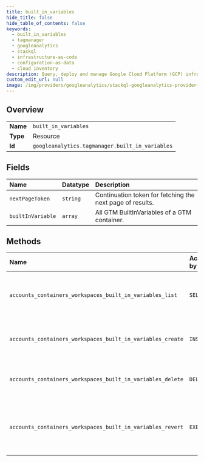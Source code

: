 ```yaml
---
title: built_in_variables
hide_title: false
hide_table_of_contents: false
keywords:
  - built_in_variables
  - tagmanager
  - googleanalytics    
  - stackql
  - infrastructure-as-code
  - configuration-as-data
  - cloud inventory
description: Query, deploy and manage Google Cloud Platform (GCP) infrastructure and resources using SQL
custom_edit_url: null
image: /img/providers/googleanalytics/stackql-googleanalytics-provider-featured-image.png
---
```

  
    

## Overview
<table><tbody>
<tr><td><b>Name</b></td><td><code>built_in_variables</code></td></tr>
<tr><td><b>Type</b></td><td>Resource</td></tr>
<tr><td><b>Id</b></td><td><code>googleanalytics.tagmanager.built_in_variables</code></td></tr>
</tbody></table>

## Fields
| Name | Datatype | Description |
|:-----|:---------|:------------|
| `nextPageToken` | `string` | Continuation token for fetching the next page of results. |
| `builtInVariable` | `array` | All GTM BuiltInVariables of a GTM container. |
## Methods
| Name | Accessible by | Required Params | Description |
|:-----|:--------------|:----------------|:------------|
| `accounts_containers_workspaces_built_in_variables_list` | `SELECT` | `accountsId, containersId, workspacesId` | Lists all the enabled Built-In Variables of a GTM Container. |
| `accounts_containers_workspaces_built_in_variables_create` | `INSERT` | `accountsId, containersId, workspacesId` | Creates one or more GTM Built-In Variables. |
| `accounts_containers_workspaces_built_in_variables_delete` | `DELETE` | `accountsId, containersId, workspacesId` | Deletes one or more GTM Built-In Variables. |
| `accounts_containers_workspaces_built_in_variables_revert` | `EXEC` | `accountsId, containersId, workspacesId` | Reverts changes to a GTM Built-In Variables in a GTM Workspace. |
